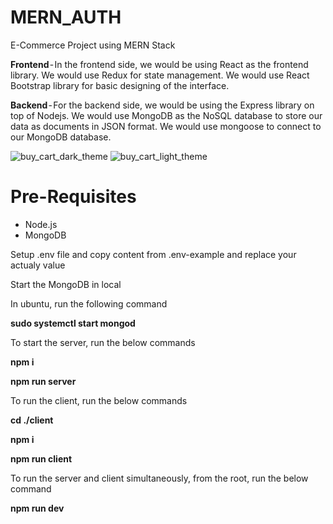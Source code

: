 # MERN_AUTH
E-Commerce Project using MERN Stack

**Frontend** - In the frontend side, we would be using React as the frontend library. We would use Redux for state management. We would use React Bootstrap library for basic designing of the interface.

**Backend** - For the backend side, we would be using the Express library on top of Nodejs. We would use MongoDB as the NoSQL database to store our data as documents in JSON format. We would use mongoose to connect to our MongoDB database.

![buy_cart_dark_theme](https://github.com/bhuvan2205/BUY_CART/assets/56767330/b89861a5-ed21-4869-b14f-60def0068bb9)
![buy_cart_light_theme](https://github.com/bhuvan2205/BUY_CART/assets/56767330/7a80a0e2-fbf5-4edb-8dec-d92afc5cd31c)


# Pre-Requisites

* Node.js
* MongoDB

Setup .env file and copy content from .env-example and replace your actualy value

Start the MongoDB in local

In ubuntu, run the following command
 
**sudo systemctl start mongod**

 To start the server, run the below commands
 
**npm i**
 
**npm run server**
 

 To run the client, run the below commands
 
**cd ./client**
 
**npm i**
 
**npm run client**
 
 
 To run the server and client simultaneously, from the root, run the below command 
 
**npm run dev**
